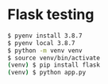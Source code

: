 # Flask testing

```bash
$ pyenv install 3.8.7
$ pyenv local 3.8.7
$ python -m venv venv
$ source venv/bin/activate
(venv) $ pip install flask
(venv) $ python app.py
```